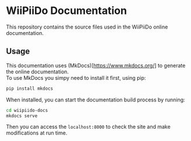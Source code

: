 # WiiPiiDo Documentation

This repository contains the source files used in the WiiPiiDo online documentation.

## Usage
This documentation uses (MkDocs)[https://www.mkdocs.org/] to generate the online documentation. \
To use MkDocs you simpy need to install it first, using pip:

```bash
pip install mkdocs
```

When installed, you can start the documentation build process by running:

```bash
cd wiipiido-docs
mkdocs serve
```

Then you can access the `localhost:8000` to check the site and make modifications at run time.
